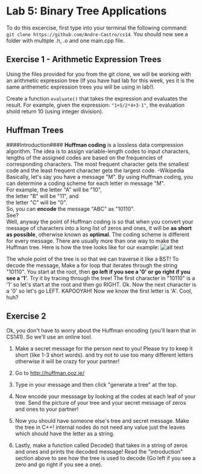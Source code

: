 
Lab 5: Binary Tree Applications
===================================

To do this excercise, first type into your terminal the following command:
`git clone https://github.com/Andre-Castro/cs14`. You should now see a folder with multiple .h,
.o and one main.cpp file.

Exercise 1 - Arithmetic Expression Trees
----------
Using the files provided for you from the git clone, we will be working with an arithmetic expression tree
(If you have had lab for this week, yes it is the same arithemetic expression trees you will be using in lab!).

Create a function `evaluate()` that takes the expression and evaluates the result.
For example, given the expression: `"1+5/2*4+3-1"`, the evaluation shold return 10 (using integer division).

Huffman Trees
-------------

####Introduction####
**Huffman coding** is a lossless data compression algorithm. The idea is to assign variable-length 
codes to input characters, lengths of the assigned codes are based on the frequencies of 
corresponding characters. The most frequent character gets the smallest code and the least frequent 
character gets the largest code. -Wikipedia
<br> Basically, let's say you have a message "M". By using Huffman coding, you can determine a coding
scheme for each letter in message "M". 
<br> For example, 
the letter "A" will be "10",<br>
the letter "B" will be "11", and <br>
the letter "C" will be "0".<br>
So, you can **encode** the message "ABC" as "10110".<br>
See?<br>
Well, anyway the point of Huffman coding is so that when you convert your message of characters
into a long list of zeros and ones, it will be **as short as possible**, otherwise known as 
**optimal**. The coding scheme is different for every message. There are usually more than one
way to make the Huffman tree. Here is how the tree looks like for our example:
![alt text](https://www.nayuki.io/res/reference-huffman-coding/code-tree-model.png)

The whole point of the tree is so that we can traverse it like a BST! To decode the message,
Make a for loop that iterates through the string "10110". You start at the root, 
then **go left if you see a '0' or go right if you see a '1'**. Try it by tracing through the tree!
The first character in "10110" is a '1' so let's start at the root and then go RIGHT.
Ok. Now the next character is a '0' so let's go LEFT. KAPOOYAH! Now we know the first
letter is 'A'. Cool, huh?

Exercise 2
----------
Ok, you don't have to worry about the Huffman encoding (you'll learn that in CS141). So we'll
use an online tool.
1. Make a secret message for the person next to you! Please try to keep it short 
       (like 1-3 short words). and try not to use too many different letters otherwise it 
       will be crazy for your partner!

2. Go to http://huffman.ooz.ie/

3. Type in your message and then click "generate a tree" at the top. 

4. Now encode your messsage by looking at the codes at each leaf of your tree. Send the picture
       of your tree and your secret message of zeros and ones to your partner!

5. Now you should have someone else's tree and secret message. Make the tree in C++! internal 
       nodes do not need any value just the leaves which should have the letter as a string.

6. Lastly, make a function called Decode() that takes in a string of zeros and ones and prints
       the decoded message! Read the "introduction" section above to see how the tree is used to decode
    (Go left if you see a zero and go right if you see a one).
